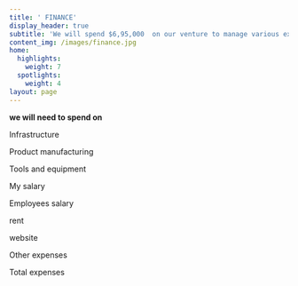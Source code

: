 ```yaml
---
title: ' FINANCE'
display_header: true
subtitle: 'We will spend $6,95,000  on our venture to manage various expenses.'
content_img: /images/finance.jpg
home:
  highlights:
    weight: 7
  spotlights:
    weight: 4
layout: page
---
```

**we will need to spend on**

Infrastructure 

Product manufacturing 

Tools and equipment 

My salary 

Employees salary 

rent 

website 

Other expenses 

Total expenses
